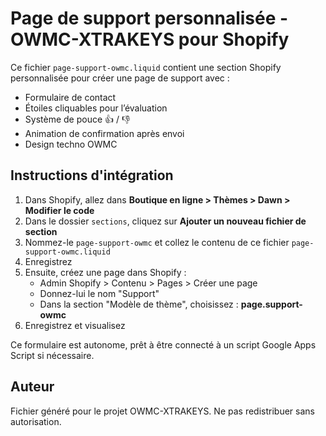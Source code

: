 
# Page de support personnalisée - OWMC-XTRAKEYS pour Shopify

Ce fichier `page-support-owmc.liquid` contient une section Shopify personnalisée pour créer une page de support avec :
- Formulaire de contact
- Étoiles cliquables pour l’évaluation
- Système de pouce 👍 / 👎
- Animation de confirmation après envoi
- Design techno OWMC

## Instructions d'intégration

1. Dans Shopify, allez dans **Boutique en ligne > Thèmes > Dawn > Modifier le code**
2. Dans le dossier `sections`, cliquez sur **Ajouter un nouveau fichier de section**
3. Nommez-le `page-support-owmc` et collez le contenu de ce fichier `page-support-owmc.liquid`
4. Enregistrez
5. Ensuite, créez une page dans Shopify :
   - Admin Shopify > Contenu > Pages > Créer une page
   - Donnez-lui le nom "Support"
   - Dans la section "Modèle de thème", choisissez : **page.support-owmc**
6. Enregistrez et visualisez

Ce formulaire est autonome, prêt à être connecté à un script Google Apps Script si nécessaire.

## Auteur

Fichier généré pour le projet OWMC-XTRAKEYS. Ne pas redistribuer sans autorisation.
